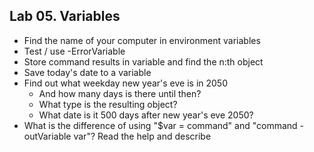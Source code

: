 ## Lab 05. Variables

- Find the name of your computer in environment variables
- Test / use -ErrorVariable
- Store command results in variable and find the n:th object
- Save today's date to a variable
- Find out what weekday new year's eve is in 2050
    - And how many days is there until then?
    - What type is the resulting object?
    - What date is it 500 days after new year's eve 2050?
- What is the difference of using "$var = command" and "command -outVariable var"? Read the help and describe